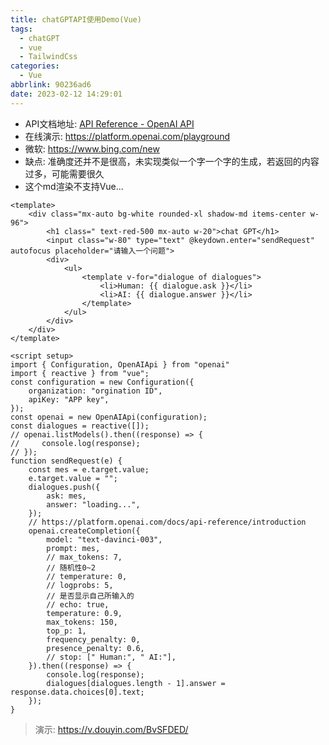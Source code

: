```yaml
---
title: chatGPTAPI使用Demo(Vue)
tags:
  - chatGPT
  - vue
  - TailwindCss
categories:
  - Vue
abbrlink: 90236ad6
date: 2023-02-12 14:29:01
---
```


- API文档地址:  [API Reference - OpenAI API](https://platform.openai.com/docs/api-reference/introduction)
- 在线演示: https://platform.openai.com/playground
- 微软:  https://www.bing.com/new
- 缺点: 准确度还并不是很高，未实现类似一个字一个字的生成，若返回的内容过多，可能需要很久
- 这个md渲染不支持Vue...

```vue
<template>
    <div class="mx-auto bg-white rounded-xl shadow-md items-center w-96">
        <h1 class=" text-red-500 mx-auto w-20">chat GPT</h1>
        <input class="w-80" type="text" @keydown.enter="sendRequest" autofocus placeholder="请输入一个问题">
        <div>
            <ul>
                <template v-for="dialogue of dialogues">
                    <li>Human: {{ dialogue.ask }}</li>
                    <li>AI: {{ dialogue.answer }}</li>
                </template>
            </ul>
        </div>
    </div>
</template>

<script setup>
import { Configuration, OpenAIApi } from "openai"
import { reactive } from "vue";
const configuration = new Configuration({
    organization: "orgination ID",
    apiKey: "APP key",
});
const openai = new OpenAIApi(configuration);
const dialogues = reactive([]);
// openai.listModels().then((response) => {
//     console.log(response);
// });
function sendRequest(e) {
    const mes = e.target.value;
    e.target.value = "";
    dialogues.push({
        ask: mes,
        answer: "loading...",
    });
    // https://platform.openai.com/docs/api-reference/introduction
    openai.createCompletion({
        model: "text-davinci-003",
        prompt: mes,
        // max_tokens: 7,
        // 随机性0~2
        // temperature: 0,
        // logprobs: 5,
        // 是否显示自己所输入的
        // echo: true,
        temperature: 0.9,
        max_tokens: 150,
        top_p: 1,
        frequency_penalty: 0,
        presence_penalty: 0.6,
        // stop: [" Human:", " AI:"],
    }).then((response) => {
        console.log(response);
        dialogues[dialogues.length - 1].answer = response.data.choices[0].text;
    });
}
```

> 演示: https://v.douyin.com/BvSFDED/ 